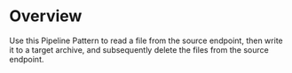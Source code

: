 # Overview

Use this Pipeline Pattern to read a file from the source endpoint, then write it to a target archive, and subsequently delete the files from the source endpoint.
